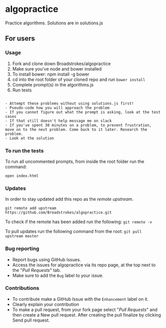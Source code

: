 # algopractice
Practice algorithms.  Solutions are in solutions.js

## For users
### Usage

1. Fork and clone down Broadstrokes/algopractice
2. Make sure you've node and bower installed
3. To install bower: npm install -g bower
4. cd into the root folder of your cloned repo and run `bower install`
5. Complete prompt(s) in the algorithms.js
6. Run tests

~~~

- Attempt these problems without using solutions.js first!
- Pseudo-code how you will approach the problem 
- If you cannot figure out what the prompt is asking, look at the test cases
- If that still doesn't help message me on slack
- If you've spent 30 minutes on a problem, to prevent frustration, 
move on to the next problem. Come back to it later. Research the problem.
- Look at the solution
~~~

### To run the tests
To run all uncommented prompts, from inside the root folder run the command:

`open index.html`

### Updates
In order to stay updated add this repo as the *remote upstream*. 

`git remote add upstream https://github.com/Broadstrokes/algopractice.git`

To check if the remote has been added run the following: 
`git remote -v`

To pull updates run the following command from the root: 
`git pull upstream master`

### Bug reporting
 - Report bugs using GitHub Issues. 
 - Access the issues for algopractice via its repo page, at the top next to the "*Pull Requests*" tab. 
 - Make sure to add the `Bug` label to your issue.

### Contributions

 - To contribute make a GitHub Issue with the `Enhancement` label on it. 
 - Clearly explain your contribution
 - To make a pull request, from your fork page select "*Pull Requests*" and then create a New pull request. After creating the pull finalize by clicking Send pull request.
